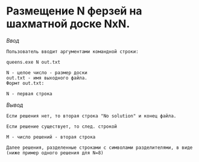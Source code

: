 # **Размещение N ферзей на шахматной доске NxN.**

*Ввод*

	Пользователь вводит аргументами командной строки:

	queens.exe N out.txt

	N - целое число - размер доски
	out.txt - имя выходного файла.
	Формт out.txt:

	N - первая строка

*Вывод*

	Если решения нет, то вторая строка "No solution" и конец файла.

	Если решение существует, то след. строкой 

	M - число решений - вторая строка

	Далее решения, разделенные строками с символами разделителями, в виде (ниже пример одного решения для N=8)